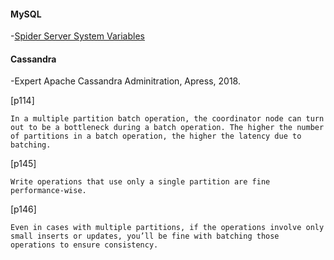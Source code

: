 
#### MySQL

-[Spider Server System Variables](https://mariadb.com/kb/en/library/spider-server-status-variables/)




#### Cassandra

-Expert Apache Cassandra Adminitration, Apress, 2018.

[p114]

    In a multiple partition batch operation, the coordinator node can turn out to be a bottleneck during a batch operation. The higher the number of partitions in a batch operation, the higher the latency due to batching.
   
[p145]   

    Write operations that use only a single partition are fine performance-wise.
   
[p146]   

    Even in cases with multiple partitions, if the operations involve only small inserts or updates, you’ll be fine with batching those operations to ensure consistency.

